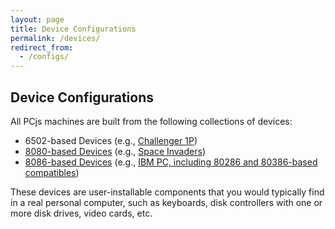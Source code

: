 ```yaml
---
layout: page
title: Device Configurations
permalink: /devices/
redirect_from:
  - /configs/
---
```


Device Configurations
---

All PCjs machines are built from the following collections of devices:
 
* 6502-based Devices (e.g., [Challenger 1P](c1p/))
* [8080-based Devices](pc8080/) (e.g., [Space Invaders](pc8080/machine/invaders/))
* [8086-based Devices](pc/) (e.g., [IBM PC, including 80286 and 80386-based compatibles](pc/machine/))

These devices are user-installable components that you would typically find in a real personal computer,
such as keyboards, disk controllers with one or more disk drives, video cards, etc.
